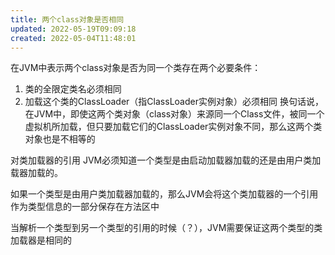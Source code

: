 ```yaml
---
title: 两个class对象是否相同
updated: 2022-05-19T09:09:18
created: 2022-05-04T11:48:01
---
```


在JVM中表示两个class对象是否为同一个类存在两个必要条件：
1.  类的全限定类名必须相同
2.  加载这个类的ClassLoader（指ClassLoader实例对象）必须相同
换句话说，在JVM中，即使这两个类对象（class对象）来源同一个Class文件，被同一个虚拟机所加载，但只要加载它们的ClassLoader实例对象不同，那么这两个类对象也是不相等的

对类加载器的引用
JVM必须知道一个类型是由启动加载器加载的还是由用户类加载器加载的。

如果一个类型是由用户类加载器加载的，那么JVM会将这个类加载器的一个引用作为类型信息的一部分保存在方法区中

当解析一个类型到另一个类型的引用的时候（？），JVM需要保证这两个类型的类加载器是相同的

